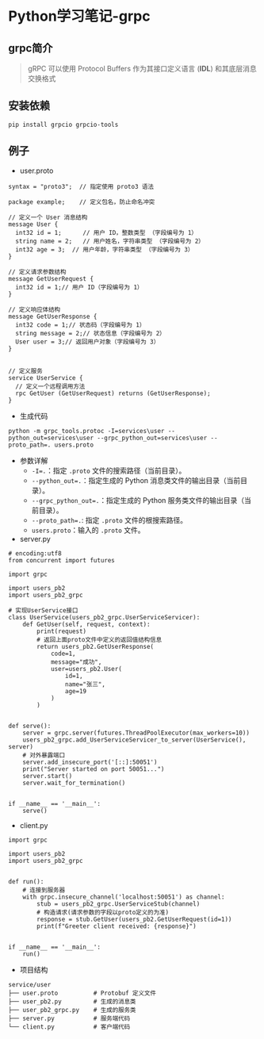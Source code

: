# Python学习笔记-grpc

## grpc简介

> gRPC 可以使用 Protocol Buffers 作为其接口定义语言 (**IDL**) 和其底层消息交换格式

## 安装依赖

```
pip install grpcio grpcio-tools
```

## 例子

- user.proto

```
syntax = "proto3";  // 指定使用 proto3 语法

package example;    // 定义包名，防止命名冲突

// 定义一个 User 消息结构
message User {
  int32 id = 1;      // 用户 ID，整数类型 （字段编号为 1）
  string name = 2;   // 用户姓名，字符串类型 （字段编号为 2）
  int32 age = 3;  // 用户年龄，字符串类型 （字段编号为 3）
}

// 定义请求参数结构
message GetUserRequest {
  int32 id = 1;// 用户 ID（字段编号为 1）
}

// 定义响应体结构
message GetUserResponse {
  int32 code = 1;// 状态码（字段编号为 1）
  string message = 2;// 状态信息（字段编号为 2）
  User user = 3;// 返回用户对象（字段编号为 3）
}


// 定义服务
service UserService {
  // 定义一个远程调用方法
  rpc GetUser (GetUserRequest) returns (GetUserResponse);
}
```

- 生成代码

```
python -m grpc_tools.protoc -I=services\user --python_out=services\user --grpc_python_out=services\user --proto_path=. users.proto 
```

- 参数详解
  - `-I=.`：指定 `.proto` 文件的搜索路径（当前目录）。
  - `--python_out=.`：指定生成的 Python 消息类文件的输出目录（当前目录）。
  - `--grpc_python_out=.`：指定生成的 Python 服务类文件的输出目录（当前目录）。
  - `--proto_path=.`: 指定 `.proto` 文件的根搜索路径。
  - `users.proto`：输入的 `.proto` 文件。
- server.py

```
# encoding:utf8
from concurrent import futures

import grpc

import users_pb2
import users_pb2_grpc

# 实现UserService接口
class UserService(users_pb2_grpc.UserServiceServicer):
    def GetUser(self, request, context):
        print(request)
        # 返回上面proto文件中定义的返回值结构信息
        return users_pb2.GetUserResponse(
            code=1,
            message="成功",
            user=users_pb2.User(
                id=1,
                name="张三",
                age=19
            )
        )


def serve():
    server = grpc.server(futures.ThreadPoolExecutor(max_workers=10))
    users_pb2_grpc.add_UserServiceServicer_to_server(UserService(), server)
    # 对外暴露端口
    server.add_insecure_port('[::]:50051')
    print("Server started on port 50051...")
    server.start()
    server.wait_for_termination()


if __name__ == '__main__':
    serve()

```

- client.py

```
import grpc

import users_pb2
import users_pb2_grpc


def run():
    # 连接到服务器
    with grpc.insecure_channel('localhost:50051') as channel:
        stub = users_pb2_grpc.UserServiceStub(channel)
        # 构造请求(请求参数的字段以proto定义的为准)
        response = stub.GetUser(users_pb2.GetUserRequest(id=1))
        print(f"Greeter client received: {response}")


if __name__ == '__main__':
    run()
```

- 项目结构

```
service/user
├── user.proto          # Protobuf 定义文件
├── user_pb2.py         # 生成的消息类
├── user_pb2_grpc.py    # 生成的服务类
├── server.py           # 服务端代码
└── client.py           # 客户端代码
```

